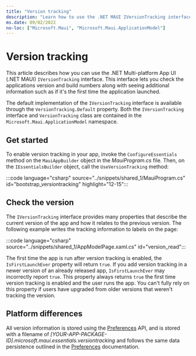 ```yaml
---
title: "Version tracking"
description: "Learn how to use the .NET MAUI IVersionTracking interface, which lets you check the applications version and build numbers along with seeing additional information."
ms.date: 09/02/2022
no-loc: ["Microsoft.Maui", "Microsoft.Maui.ApplicationModel"]
---
```


# Version tracking

This article describes how you can use the .NET Multi-platform App UI (.NET MAUI) `IVersionTracking` interface. This interface lets you check the applications version and build numbers along with seeing additional information such as if it's the first time the application launched.

The default implementation of the `IVersionTracking` interface is available through the `VersionTracking.Default` property. Both the `IVersionTracking` interface and `VersionTracking` class are contained in the `Microsoft.Maui.ApplicationModel` namespace.

## Get started

To enable version tracking in your app, invoke the `ConfigureEssentials` method on the `MauiAppBuilder` object in the _MauiProgram.cs_ file. Then, on the `IEssentialsBuilder` object, call the `UseVersionTracking` method:

:::code language="csharp" source="../snippets/shared_1/MauiProgram.cs" id="bootstrap_versiontracking" highlight="12-15":::

## Check the version

The `IVersionTracking` interface provides many properties that describe the current version of the app and how it relates to the previous version. The following example writes the tracking information to labels on the page:

:::code language="csharp" source="../snippets/shared_1/AppModelPage.xaml.cs" id="version_read":::

The first time the app is run after version tracking is enabled, the `IsFirstLaunchEver` property will return `true`. If you add version tracking in a newer version of an already released app, `IsFirstLaunchEver` may incorrectly report `true`. This property always returns `true` the first time version tracking is enabled and the user runs the app. You can't fully rely on this property if users have upgraded from older versions that weren't tracking the version.

## Platform differences

All version information is stored using the [Preferences](../storage/preferences.md) API, and is stored with a filename of _[YOUR-APP-PACKAGE-ID].microsoft.maui.essentials.versiontracking_ and follows the same data persistence outlined in the [Preferences](../storage/preferences.md#persistence) documentation.
